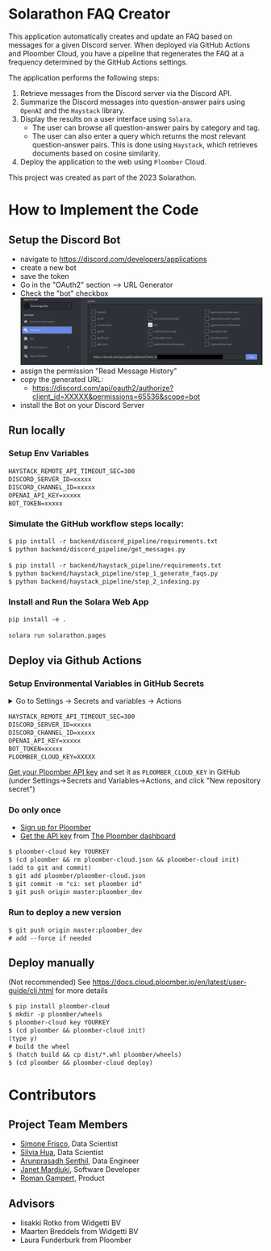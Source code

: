 # Solarathon FAQ Creator
This application automatically creates and update an FAQ based on messages for a given Discord server. When deployed via GitHub Actions and Ploomber Cloud, you have a pipeline that regenerates the FAQ at a frequency determined by the GitHub Actions settings.


The application performs the following steps:
1. Retrieve messages from the Discord server via the Discord API.
2. Summarize the Discord messages into question-answer pairs using `OpenAI` and the `Haystack` library.
3. Display the results on a user interface using `Solara`.
	* The user can browse all question-answer pairs by category and tag.
	* The user can also enter a query which returns the most relevant question-answer pairs. This is done using `Haystack`, which retrieves documents based on cosine similarity.
4. Deploy the application to the web using `Ploomber` Cloud.

This project was created as part of the 2023 Solarathon.

# How to Implement the Code
## Setup the Discord Bot

- navigate to https://discord.com/developers/applications
- create a new bot
- save the token
- Go in the "OAuth2" section --> URL Generator
- Check the "bot" checkbox
![plot](./discordbot.png)
- assign the permission "Read Message History"
- copy the generated URL:
	- https://discord.com/api/oauth2/authorize?client_id=XXXXX&permissions=65536&scope=bot
- install the Bot on your Discord Server

## Run locally

### Setup Env Variables

```
HAYSTACK_REMOTE_API_TIMEOUT_SEC=300
DISCORD_SERVER_ID=xxxxx
DISCORD_CHANNEL_ID=xxxxx
OPENAI_API_KEY=xxxxx
BOT_TOKEN=xxxxx
```

### Simulate the GitHub workflow steps locally:
```
$ pip install -r backend/discord_pipeline/requirements.txt
$ python backend/discord_pipeline/get_messages.py

$ pip install -r backend/haystack_pipeline/requirements.txt
$ python backend/haystack_pipeline/step_1_generate_faqs.py
$ python backend/haystack_pipeline/step_2_indexing.py
```

### Install and Run the Solara Web App
```
pip install -e .

solara run solarathon.pages
```

## Deploy via Github Actions

### Setup Environmental Variables in GitHub Secrets

<details>
<summary>Go to Settings -> Secrets and variables -> Actions</summary>

![plot](./github_secrets.png)

</details>

```
HAYSTACK_REMOTE_API_TIMEOUT_SEC=300
DISCORD_SERVER_ID=xxxxx
DISCORD_CHANNEL_ID=xxxxx
OPENAI_API_KEY=xxxxx
BOT_TOKEN=xxxxx
PLOOMBER_CLOUD_KEY=XXXXX
```

[Get your Ploomber API key](https://docs.cloud.ploomber.io/en/latest/quickstart/apikey.html) and set it as `PLOOMBER_CLOUD_KEY` in GitHub (under Settings->Secrets and Variables->Actions, and click "New repository secret")

### Do only once

 * [Sign up for Ploomber](https://www.platform.ploomber.io/register/)
 * [Get the API key](https://docs.cloud.ploomber.io/en/latest/quickstart/apikey.html) from [The Ploomber dashboard](https://platform.ploomber.io/)


```
$ ploomber-cloud key YOURKEY
$ (cd ploomber && rm ploomber-cloud.json && ploomber-cloud init)
(add to git and commit)
$ git add ploomber/ploomber-cloud.json
$ git commit -m "ci: set ploomber id"
$ git push origin master:ploomber_dev
```

### Run to deploy a new version
```
$ git push origin master:ploomber_dev
# add --force if needed
```

## Deploy manually

(Not recommended)
See https://docs.cloud.ploomber.io/en/latest/user-guide/cli.html for more details

```
$ pip install ploomber-cloud
$ mkdir -p ploomber/wheels
$ ploomber-cloud key YOURKEY
$ (cd ploomber && ploomber-cloud init)
(type y)
# build the wheel
$ (hatch build && cp dist/*.whl ploomber/wheels)
$ (cd ploomber && ploomber-cloud deploy)
```

# Contributors
## Project Team Members
* [Simone Frisco](https://www.linkedin.com/in/simonefrisco/), Data Scientist
* [Silvia Hua](https://www.linkedin.com/in/silviahua), Data Scientist
* [Arunprasadh Senthil](https://www.linkedin.com/in/arun-prasadh-senthil/), Data Engineer
* [Janet Mardjuki](https://www.linkedin.com/in/jmardjuki/), Software Developer
* [Roman Gampert](https://www.linkedin.com/in/roman-gampert-5537b9126/), Product

## Advisors
* Iisakki Rotko from Widgetti BV
* Maarten Breddels from Widgetti BV
* Laura Funderburk from Ploomber